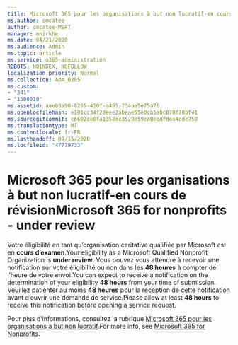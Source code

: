 ```yaml
---
title: Microsoft 365 pour les organisations à but non lucratif-en cours de révision
ms.author: cmcatee
author: cmcatee-MSFT
manager: mnirkhe
ms.date: 04/21/2020
ms.audience: Admin
ms.topic: article
ms.service: o365-administration
ROBOTS: NOINDEX, NOFOLLOW
localization_priority: Normal
ms.collection: Adm_O365
ms.custom:
- "341"
- "1500010"
ms.assetid: aaeb8a90-8265-410f-a495-734ae5e75a76
ms.openlocfilehash: e101cc34f28eee2abeae55e0cb5abc078f78bf41
ms.sourcegitcommit: c6692ce0fa1358ec3529e59ca0ecdfdea4cdc759
ms.translationtype: MT
ms.contentlocale: fr-FR
ms.lasthandoff: 09/15/2020
ms.locfileid: "47779733"
---
```

# <a name="microsoft-365-for-nonprofits---under-review"></a><span data-ttu-id="e27b0-102">Microsoft 365 pour les organisations à but non lucratif-en cours de révision</span><span class="sxs-lookup"><span data-stu-id="e27b0-102">Microsoft 365 for nonprofits - under review</span></span>

<span data-ttu-id="e27b0-103">Votre éligibilité en tant qu’organisation caritative qualifiée par Microsoft est en **cours d’examen**.</span><span class="sxs-lookup"><span data-stu-id="e27b0-103">Your eligibility as a Microsoft Qualified Nonprofit Organization is **under review**.</span></span> <span data-ttu-id="e27b0-104">Vous pouvez vous attendre à recevoir une notification sur votre éligibilité ou non dans les **48 heures** à compter de l’heure de votre envoi.</span><span class="sxs-lookup"><span data-stu-id="e27b0-104">You can expect to receive a notification on the determination of your eligibility **48 hours** from your time of submission.</span></span> <span data-ttu-id="e27b0-105">Veuillez patienter au moins **48 heures** pour la réception de cette notification avant d’ouvrir une demande de service.</span><span class="sxs-lookup"><span data-stu-id="e27b0-105">Please allow at least **48 hours** to receive this notification before opening a service request.</span></span> 

<span data-ttu-id="e27b0-106">Pour plus d’informations, consultez la rubrique [Microsoft 365 pour les organisations à but non lucratif](https://www.microsoft.com/nonprofits/microsoft-365).</span><span class="sxs-lookup"><span data-stu-id="e27b0-106">For more info, see [Microsoft 365 for Nonprofits](https://www.microsoft.com/nonprofits/microsoft-365).</span></span> 
